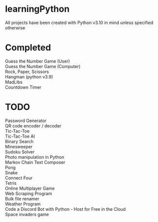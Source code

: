 # learningPython

All projects have been created with Python v3.10 in mind unless specified otherwise  



# Completed
Guess the Number Game (User)  
Guess the Number Game (Computer)  
Rock, Paper, Scissors  
Hangman  (python v3.9)  
MadLibs  
Countdown Timer  


# TODO
Password Generator  
QR code encoder / decoder  
Tic-Tac-Toe  
Tic-Tac-Toe AI  
Binary Search  
Minesweeper  
Sudoku Solver  
Photo manipulation in Python  
Markov Chain Text Composer  
Pong  
Snake  
Connect Four  
Tetris  
Online Multiplayer Game  
Web Scraping Program  
Bulk file renamer  
Weather Program  
Code a Discord Bot with Python - Host for Free in the Cloud  
Space invaders game  
